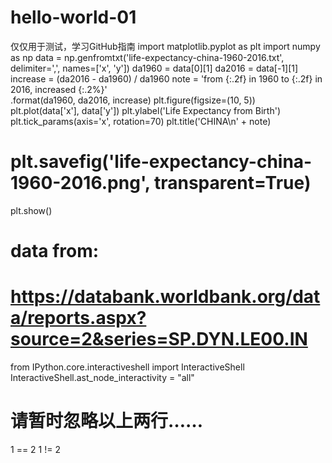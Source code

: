 # hello-world-01
仅仅用于测试，学习GitHub指南
import matplotlib.pyplot as plt
import numpy as np
data = np.genfromtxt('life-expectancy-china-1960-2016.txt',
delimiter=',',
names=['x', 'y'])
da1960 = data[0][1]
da2016 = data[-1][1]
increase = (da2016 - da1960) / da1960
note = 'from {:.2f} in 1960 to {:.2f} in 2016, increased {:.2%}'\
.format(da1960, da2016, increase)
plt.figure(figsize=(10, 5))
plt.plot(data['x'], data['y'])
plt.ylabel('Life Expectancy from Birth')
plt.tick_params(axis='x', rotation=70)
plt.title('CHINA\n' + note)
# plt.savefig('life-expectancy-china-1960-2016.png', transparent=True)
plt.show()
# data from:
# https://databank.worldbank.org/data/reports.aspx?source=2&series=SP.DYN.LE00.IN
from IPython.core.interactiveshell import InteractiveShell
InteractiveShell.ast_node_interactivity = "all"
# 请暂时忽略以上两行……
1 == 2
1 != 2
